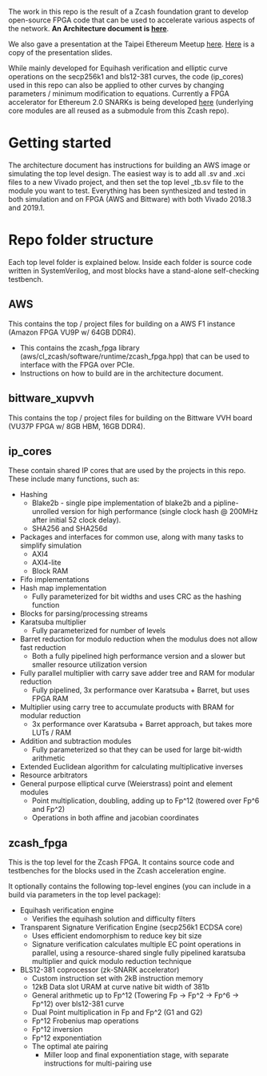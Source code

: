 The work in this repo is the result of a Zcash foundation grant to develop open-source FPGA code that can be used to accelerate various aspects of the network.
**An Architecture document is [here](zcash_fpga_design_doc_v1.4.2.pdf)**.

We also gave a presentation at the Taipei Ethereum Meetup [here](https://www.youtube.com/watch?v=VNClWrMbhlg).
[Here](Blockchain_Acceleration_Using_FPGAs_Elliptic_curves_zkSNARKs_and_VDFs_presentation.pdf) is a copy of the presentation slides.

While mainly developed for Equihash verification and elliptic curve operations on the secp256k1 and bls12-381 curves, the code (ip_cores) used in this repo can also be applied to other curves by
changing parameters / minimum modification to equations. Currently a FPGA accelerator for Ethereum 2.0 SNARKs is being developed [here](https://github.com/bsdevlin/fpga_snark_prover) (underlying core modules are all reused as a submodule
 from this Zcash repo).


# Getting started

The architecture document has instructions for building an AWS image or simulating the top level design. The easiest way is to add all .sv and .xci files to a new Vivado project,
and then set the top level _tb.sv file to the module you want to test. Everything has been synthesized and tested in both simulation and on FPGA (AWS and Bittware) with both Vivado 2018.3 and 2019.1.

# Repo folder structure

Each top level folder is explained below. Inside each folder is source code written in SystemVerilog, and most blocks have a stand-alone self-checking testbench.

## AWS

This contains the top / project files for building on a AWS F1 instance (Amazon FPGA VU9P w/ 64GB DDR4).

* This contains the zcash_fpga library (aws/cl_zcash/software/runtime/zcash_fpga.hpp) that can be used to interface with the FPGA over PCIe.
* Instructions on how to build are in the architecture document.

## bittware_xupvvh

This contains the top / project files for building on the Bittware VVH board (VU37P FPGA w/ 8GB HBM, 16GB DDR4).

## ip_cores

These contain shared IP cores that are used by the projects in this repo. These include many functions, such as:

* Hashing
  - Blake2b - single pipe implementation of blake2b and a pipline-unrolled version for high performance (single clock hash @ 200MHz after initial 52 clock delay).
  - SHA256 and SHA256d
* Packages and interfaces for common use, along with many tasks to simplify simulation
  - AXI4
  - AXI4-lite
  - Block RAM
* Fifo implementations
* Hash map implementation
  - Fully parameterized for bit widths and uses CRC as the hashing function
* Blocks for parsing/processing streams
* Karatsuba multiplier
  - Fully parameterized for number of levels
* Barret reduction for modulo reduction when the modulus does not allow fast reduction
  - Both a fully pipelined high performance version and a slower but smaller resource utilization version
* Fully parallel multiplier with carry save adder tree and RAM for modular reduction
  - Fully pipelined, 3x performance over Karatsuba + Barret, but uses FPGA RAM
* Multiplier using carry tree to accumulate products with BRAM for modular reduction
  - 3x performance over Karatsuba + Barret approach, but takes more LUTs / RAM
* Addition and subtraction modules
  - Fully parameterized so that they can be used for large bit-width arithmetic
* Extended Euclidean algorithm for calculating multiplicative inverses
* Resource arbitrators
* General purpose elliptical curve (Weierstrass) point and element modules
  - Point multiplication, doubling, adding up to Fp^12 (towered over Fp^6 and Fp^2)
  - Operations in both affine and jacobian coordinates

## zcash_fpga

This is the top level for the Zcash FPGA. It contains source code and testbenches for the blocks used in the Zcash acceleration engine.

It optionally contains the following top-level engines (you can include in a build via parameters in the top level package):
* Equihash verification engine
  - Verifies the equihash solution and difficulty filters
* Transparent Signature Verification Engine (secp256k1 ECDSA core)
  - Uses efficient endomorphism to reduce key bit size
  - Signature verification calculates multiple EC point operations in parallel, using a resource-shared single fully pipelined karatsuba multiplier and quick modulo reduction technique
* BLS12-381 coprocessor (zk-SNARK accelerator)
  - Custom instruction set with 2kB instruction memory
  - 12kB Data slot URAM at curve native bit width of 381b
  - General arithmetic up to Fp^12 (Towering Fp -> Fp^2 -> Fp^6 -> Fp^12) over bls12-381 curve
  - Dual Point multiplication in Fp and Fp^2 (G1 and G2)
  - Fp^12 Frobenius map operations
  - Fp^12 inversion
  - Fp^12 exponentiation
  - The optimal ate pairing
    - Miller loop and final exponentiation stage, with separate instructions for multi-pairing use
